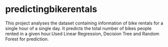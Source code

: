 # predictingbikerentals
This project analyses the dataset containing information of bike rentals for a single hour of a single day.
It predicts the total number of bikes people rented in a given hour.Used Linear Regression, Decision Tree and Random Forest for prediction.
